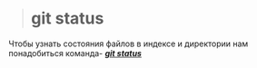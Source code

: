 ># git status 

Чтобы узнать состояния файлов в индексе и директории нам понадобиться команда-
 ***<u>git status</u>*** 


